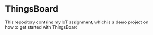 # ThingsBoard
This repository contains my IoT assignment, which is a demo project on how to get started with ThingsBoard

